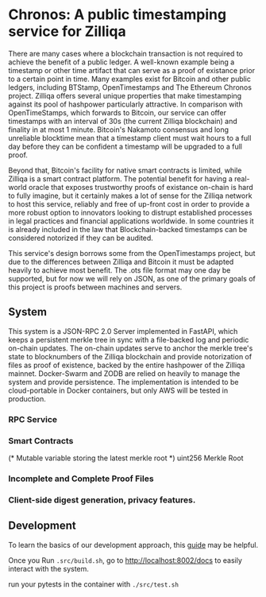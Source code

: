 # Chronos: A public  timestamping service for Zilliqa 

There are many cases where a blockchain transaction is not required to achieve the benefit of a public ledger. A well-known example being a timestamp or other time artifact that can serve as a proof of existance prior to a certain point in time. Many examples exist for Bitcoin and other public ledgers, including BTStamp, OpenTimestamps and The Ethereum Chronos project. Zilliqa offers several unique properties that make timestamping against its pool of hashpower particularly attractive.
In comparison with OpenTimeStamps, which forwards to Bitcoin, our service can offer timestamps with an interval of 30s (the current Zilliqa blockchain) and finality in at most 1 minute. Bitcoin's Nakamoto consensus and long unreliable blocktime mean that a timestamp client must wait hours to a full day before they can be confident a timestamp will be upgraded to a full proof. 

Beyond that, Bitcoin's facility for native smart contracts is limited, while Zilliqa is a smart contract platform. The potential benefit for having a real-world oracle that exposes trustworthy proofs of existance on-chain is hard to fully imagine, but it certainly makes a lot of sense for the Zilliqa network to host this service, reliably and free of up-front cost in order to provide a more robust option to innovators looking to distrupt established processes in legal practices and financial applications worldwide. In some countries it is already included in the law that Blockchain-backed timestamps can be considered notorized if they can be audited.

This service's design borrows some from the OpenTimestamps project, but due to the differences between Zilliqa and Bitcoin it must be adapted heavily to achieve most benefit. The .ots file format may one day be supported, but for now we will rely on JSON, as one of the primary goals of this project is proofs between machines and servers. 


## System
This system is a JSON-RPC 2.0 Server implemented in FastAPI, which keeps a persistent merkle tree in sync with a file-backed log and periodic on-chain updates. The on-chain updates serve to anchor the merkle tree's state to blocknumbers of the Zilliqa blockchain and provide notorization of files as proof of existence, backed by the entire hashpower of the Zilliqa mainnet. 
Docker-Swarm and ZODB are relied on heavily to manage the system and provide persistence. The implementation is intended to be cloud-portable in Docker containers, but only AWS will be tested in production. 
 
### RPC Service

### Smart Contracts

(* Mutable variable storing the latest merkle root *)
uint256 Merkle Root

### Incomplete and Complete Proof Files

### Client-side digest generation, privacy features.

## Development

To learn the basics of our development approach, this [guide](https://testdriven.io/blog/fastapi-crud/) may be helpful.

Once you Run `.src/build.sh`,  go to 
[http://localhost:8002/docs](http://localhost:8002/docs) to easily interact with the system.

run your pytests in the container with `./src/test.sh`
